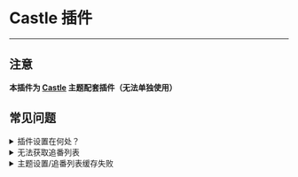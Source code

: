 # Castle 插件
---

## 注意
**本插件为 [Castle](https://github.com/ohmyga233/castle-Typecho-Theme) 主题配套插件（无法单独使用）**

## 常见问题
<details><summary>插件设置在何处？</summary><br>
插件设置位于 <code>控制台</code> → <code>外观</code> → <code>外观设置</code> → <code>后台/插件设置</code> ，设置放于此处是为了方便备份设置（可以在备份主题设置时顺带备份）
</details>

<details><summary>无法获取追番列表</summary><br>
如果 API 状态码为 <code>HTTP 403</code> 的话，即为 Auth 计算有误，一般为服务器时区问题，找到主题目录下的 <code>functions.php</code> 和插件目录下的 <code>Plugin.php</code> ，并注解掉时区设置或统一时区。
</details>

<details><summary>主题设置/追番列表缓存失败</summary><br>
请检查 <code>插件目录/Castle/cache</code> 目录有无足够的读写权限。
</details>